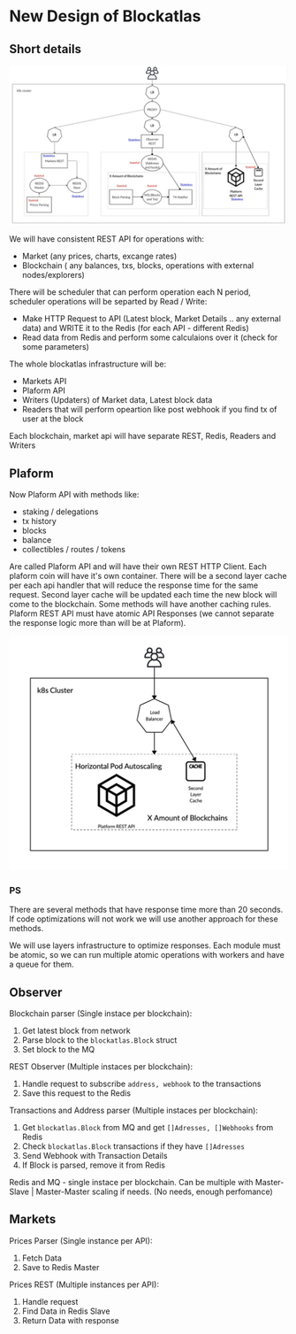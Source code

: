 # New Design of Blockatlas

## Short details
![Image Platform](https://raw.githubusercontent.com/EnoRage/blockatlas-report-jan-2020/master/blockatlas.jpeg)


We will have consistent REST API for operations with:
- Market (any prices, charts, excange rates)
- Blockchain ( any balances, txs, blocks, operations with external nodes/explorers)

There will be scheduler that can perform operation each N period, scheduler operations will be separted by Read / Write:
- Make HTTP Request to API (Latest block, Market Details .. any external data) and WRITE it to the Redis (for each API - different Redis)
- Read data from Redis and perform some calculaions over it (check for some parameters)

The whole blockatlas infrastructure will be:
- Markets API
- Plaform API
- Writers (Updaters) of Market data, Latest block data
- Readers that will perform opeartion like post webhook if you find tx of user at the block

Each blockchain, market api will have separate REST, Redis, Readers and Writers

## Plaform 

Now Plaform API with methods like:
- staking / delegations
- tx history
- blocks
- balance
- collectibles / routes / tokens

Are called Plaform API and will have their own REST HTTP Client. Each plaform coin will have it's own container. 
There will be a second layer cache per each api handler that will reduce the response time for the same request. Second layer cache will be updated each time the new block will come to the blockchain. Some methods will have another caching rules.
Plaform REST API must have atomic API Responses (we cannot separate the response logic more than will be at Plaform). 

![Image Platform](https://github.com/EnoRage/blockatlas-report-jan-2020/raw/master/platform.png)

### PS
There are several methods that have response time more than 20 seconds. If code optimizations will not work we will use another approach for these methods.

We will use layers infrastructure to optimize responses. Each module must be atomic, so we can run multiple atomic operations with workers and have a queue for them.

## Observer

Blockchain parser (Single instace per blockchain):
1. Get latest block from network
2. Parse block to the `blockatlas.Block` struct
3. Set block to the MQ

REST Observer (Multiple instaces per blockchain): 
1. Handle request to subscribe `address, webhook` to the transactions
2. Save this request to the Redis 

Transactions and Address parser (Multiple instaces per blockchain):
1. Get `blockatlas.Block` from MQ and get `[]Adresses, []Webhooks` from Redis 
2. Check `blockatlas.Block` transactions if they have `[]Adresses`
4. Send Webhook with Transaction Details
5. If Block is parsed, remove it from Redis 

Redis and MQ - single instace per blockchain. Can be multiple with Master-Slave | Master-Master scaling if needs. (No needs, enough perfomance)

## Markets

Prices Parser (Single instance per API):
1. Fetch Data
2. Save to Redis Master

Prices REST (Multiple instances per API):
1. Handle request
2. Find Data in Redis Slave
3. Return Data with response
